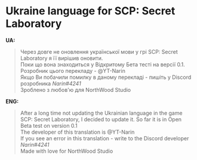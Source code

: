 # Ukraine language for SCP: Secret Laboratory

**UA:**
> Через довге не оновлення української мови у грі SCP: Secret Laboratory я її вирішив оновити.   
> Поки що вона знаходиться у Відкритому Бета тесті на версії 0.1.                                  
> Розробник цього перекладу - @YT-Narin                                                            
> Якщо Ви побачили помилку в даному перекладі - пишіть у Discord розробника *Narin#4241*          
> Зроблено з любов'ю для NorthWood Studio                                                          

**ENG:**
> After a long time not updating the Ukrainian language in the game SCP: Secret Laboratory, I decided to update it.
> So far it is in Open Beta test on version 0.1                                                  
> The developer of this translation is @YT-Narin                                                 
> If you see an error in this translation - write to the Discord developer *Narin#4241*            
> Made with love for NorthWood Studio                                                          
